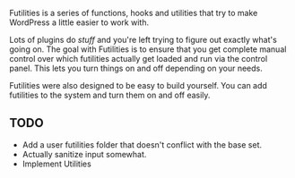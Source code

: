 Futilities is a series of functions, hooks and utilities that try to make WordPress a little easier to work with.

Lots of plugins do *stuff* and you're left trying to figure out exactly what's going on. The goal with Futilities is to ensure that you get complete manual control over which futilities actually get loaded and run via the control panel. This lets you turn things on and off depending on your needs.

Futilities were also designed to be easy to build yourself. You can add futilities to the system and turn them on and off easily.

## TODO

* Add a user futilities folder that doesn't conflict with the base set.
* Actually sanitize input somewhat.
* Implement Utilities